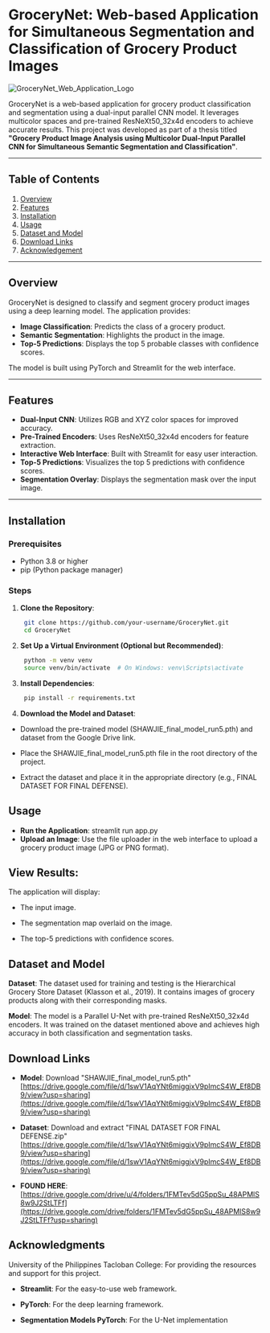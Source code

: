 # GroceryNet: Web-based Application for Simultaneous Segmentation and Classification of Grocery Product Images
![GroceryNet_Web_Application_Logo](https://github.com/user-attachments/assets/15508d9e-0307-4e98-8801-36419d9c9a94)

GroceryNet is a web-based application for grocery product classification and segmentation using a dual-input parallel CNN model. It leverages multicolor spaces and pre-trained ResNeXt50_32x4d encoders to achieve accurate results. This project was developed as part of a thesis titled **"Grocery Product Image Analysis using Multicolor Dual-Input Parallel CNN for Simultaneous Semantic Segmentation and Classification"**.

---

## Table of Contents
1. [Overview](#overview)
2. [Features](#features)
3. [Installation](#installation)
4. [Usage](#usage)
5. [Dataset and Model](#dataset-and-model)
6. [Download Links](#links)
7. [Acknowledgement](#acknowledgements)

---

## Overview

GroceryNet is designed to classify and segment grocery product images using a deep learning model. The application provides:
- **Image Classification**: Predicts the class of a grocery product.
- **Semantic Segmentation**: Highlights the product in the image.
- **Top-5 Predictions**: Displays the top 5 probable classes with confidence scores.

The model is built using PyTorch and Streamlit for the web interface.

---

## Features

- **Dual-Input CNN**: Utilizes RGB and XYZ color spaces for improved accuracy.
- **Pre-Trained Encoders**: Uses ResNeXt50_32x4d encoders for feature extraction.
- **Interactive Web Interface**: Built with Streamlit for easy user interaction.
- **Top-5 Predictions**: Visualizes the top 5 predictions with confidence scores.
- **Segmentation Overlay**: Displays the segmentation mask over the input image.

---

## Installation

### Prerequisites
- Python 3.8 or higher
- pip (Python package manager)

### Steps
1. **Clone the Repository**:
   ```bash
    git clone https://github.com/your-username/GroceryNet.git
    cd GroceryNet

2. **Set Up a Virtual Environment (Optional but Recommended)**:
   ```bash
    python -m venv venv
    source venv/bin/activate  # On Windows: venv\Scripts\activate

3. **Install Dependencies**:
   ```bash
    pip install -r requirements.txt
   
4. **Download the Model and Dataset**:
- Download the pre-trained model (SHAWJIE_final_model_run5.pth) and dataset from the Google Drive link.

- Place the SHAWJIE_final_model_run5.pth file in the root directory of the project.

- Extract the dataset and place it in the appropriate directory (e.g., FINAL DATASET FOR FINAL DEFENSE).

## Usage
- **Run the Application**: streamlit run app.py
- **Upload an Image**: Use the file uploader in the web interface to upload a grocery product image (JPG or PNG format).

## View Results:

The application will display:

- The input image.

- The segmentation map overlaid on the image.

- The top-5 predictions with confidence scores.

## Dataset and Model
**Dataset**:
The dataset used for training and testing is the Hierarchical Grocery Store Dataset (Klasson et al., 2019). It contains images of grocery products along with their corresponding masks.

**Model**:
The model is a Parallel U-Net with pre-trained ResNeXt50_32x4d encoders. It was trained on the dataset mentioned above and achieves high accuracy in both classification and segmentation tasks.

## Download Links
- **Model**: Download "SHAWJIE_final_model_run5.pth" [https://drive.google.com/file/d/1swV1AqYNt6miggjxV9pImcS4W_Ef8DB9/view?usp=sharing](https://drive.google.com/file/d/1swV1AqYNt6miggjxV9pImcS4W_Ef8DB9/view?usp=sharing)

- **Dataset**: Download and extract "FINAL DATASET FOR FINAL DEFENSE.zip" [https://drive.google.com/file/d/1swV1AqYNt6miggjxV9pImcS4W_Ef8DB9/view?usp=sharing](https://drive.google.com/file/d/1swV1AqYNt6miggjxV9pImcS4W_Ef8DB9/view?usp=sharing)

- **FOUND HERE**: [https://drive.google.com/drive/u/4/folders/1FMTev5dG5ppSu_48APMlS8w9J2StLTFf](https://drive.google.com/drive/folders/1FMTev5dG5ppSu_48APMlS8w9J2StLTFf?usp=sharing)

## Acknowledgments
University of the Philippines Tacloban College: For providing the resources and support for this project.

- **Streamlit**: For the easy-to-use web framework.

- **PyTorch**: For the deep learning framework.

- **Segmentation Models PyTorch**: For the U-Net implementation

